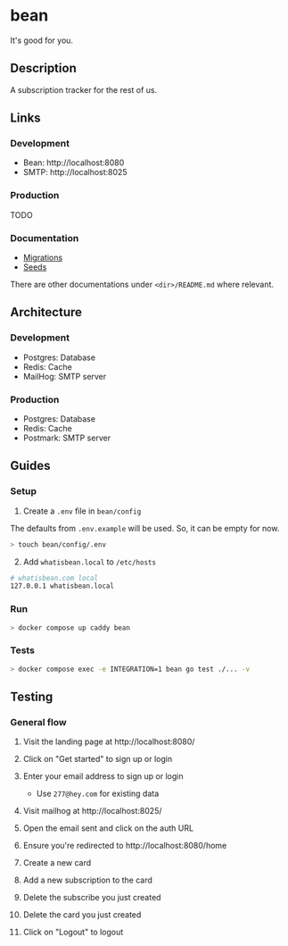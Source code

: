 # bean
It's good for you.

## Description

A subscription tracker for the rest of us.

## Links

### Development

* Bean: http://localhost:8080
* SMTP: http://localhost:8025

### Production

TODO

### Documentation

* [Migrations](./internal/driver/migration/README.md)
* [Seeds](./internal/driver/seed/README.md)

There are other documentations under `<dir>/README.md` where relevant.

## Architecture

### Development

* Postgres: Database
* Redis: Cache
* MailHog: SMTP server

### Production

* Postgres: Database
* Redis: Cache
* Postmark: SMTP server

## Guides

### Setup

1. Create a `.env` file in `bean/config`

The defaults from `.env.example` will be used.
So, it can be empty for now.

```bash
> touch bean/config/.env
```

2. Add `whatisbean.local` to `/etc/hosts`

```bash
# whatisbean.com local
127.0.0.1 whatisbean.local
```

### Run

```bash
> docker compose up caddy bean
```

### Tests

```bash
> docker compose exec -e INTEGRATION=1 bean go test ./... -v
```

## Testing

### General flow

1. Visit the landing page at http://localhost:8080/

2. Click on "Get started" to sign up or login

3. Enter your email address to sign up or login
    * Use `277@hey.com` for existing data

4. Visit mailhog at http://localhost:8025/

5. Open the email sent and click on the auth URL

6. Ensure you're redirected to http://localhost:8080/home

7. Create a new card

8. Add a new subscription to the card

9. Delete the subscribe you just created

10. Delete the card you just created

11. Click on "Logout" to logout

